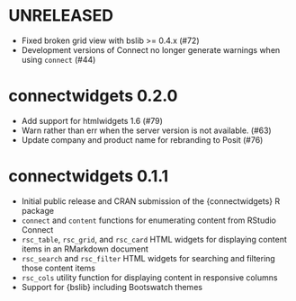 # UNRELEASED

* Fixed broken grid view with bslib >= 0.4.x (#72)
* Development versions of Connect no longer generate warnings when using
  `connect` (#44)

# connectwidgets 0.2.0

* Add support for htmlwidgets 1.6 (#79)
* Warn rather than err when the server version is not available. (#63)
* Update company and product name for rebranding to Posit (#76)

# connectwidgets 0.1.1

* Initial public release and CRAN submission of the {connectwidgets} R package
* `connect` and `content` functions for enumerating content from RStudio Connect
* `rsc_table`, `rsc_grid`, and `rsc_card` HTML widgets for displaying content
  items in an RMarkdown document
* `rsc_search` and `rsc_filter` HTML widgets for searching and filtering those
  content items
* `rsc_cols` utility function for displaying content in responsive columns
* Support for {bslib} including Bootswatch themes
